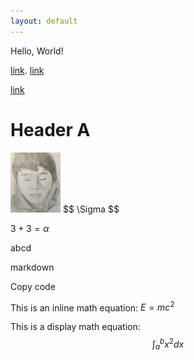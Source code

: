 ```yaml
---
layout: default
---
```

Hello, World!

[link](https://stat.duke.edu/).
[link](ss.html)

[link](/B-spline.md/)


# Header A
<img src="ego.png" alt="ego" width="80"/>
$$
\Sigma
$$


$3+3 = \alpha$

abcd

markdown

Copy code

This is an inline math equation: $E = mc^2$

This is a display math equation:
$$
\int_{a}^{b} x^2 dx
$$